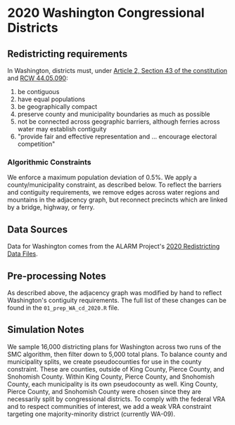# 2020 Washington Congressional Districts

## Redistricting requirements
In Washington, districts must, under [Article 2, Section 43 of the constitution](https://leg.wa.gov/CodeReviser/Pages/WAConstitution.aspx) and [RCW 44.05.090](https://apps.leg.wa.gov/RCW/default.aspx?cite=44.05.090):

1. be contiguous
1. have equal populations
1. be geographically compact
1. preserve county and municipality boundaries as much as possible
1. not be connected across geographic barriers, although ferries across water may establish contiguity 
1. "provide fair and effective representation and ... encourage electoral competition"


### Algorithmic Constraints
We enforce a maximum population deviation of 0.5%.
We apply a county/municipality constraint, as described below.
To reflect the barriers and contiguity requirements, we remove edges across water regions and mountains in the adjacency graph, but reconnect precincts which are linked by a bridge, highway, or ferry.

## Data Sources
Data for Washington comes from the ALARM Project's [2020 Redistricting Data Files](https://alarm-redist.github.io/posts/2021-08-10-census-2020/).

## Pre-processing Notes
As described above, the adjacency graph was modified by hand to reflect Washington's contiguity requirements.
The full list of these changes can be found in the `01_prep_WA_cd_2020.R` file.

## Simulation Notes
We sample 16,000 districting plans for Washington across two runs of the SMC algorithm, then filter down to 5,000 total plans.
To balance county and municipality splits, we create pseudocounties for use in the county constraint. These are counties, outside of King County, Pierce County, and Snohomish County. Within King County, Pierce County, and Snohomish County, each municipality is its own pseudocounty as well. King County, Pierce County, and Snohomish County were chosen since they are necessarily split by congressional districts.
To comply with the federal VRA and to respect communities of interest, we add a weak VRA constraint targeting one majority-minority district (currently WA-09).
